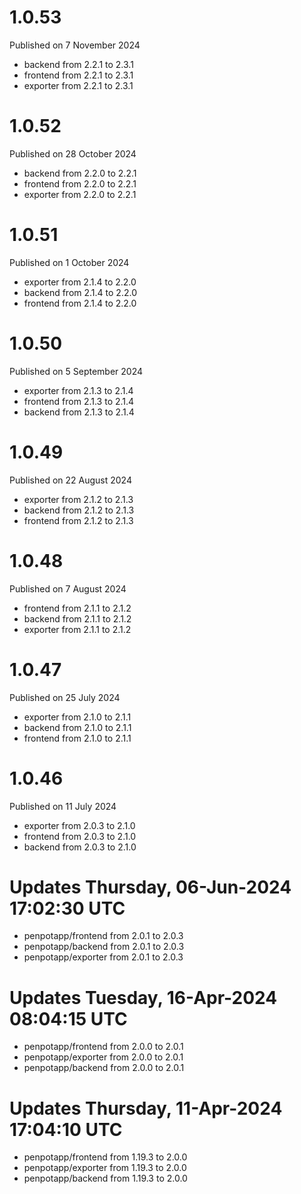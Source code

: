 # 1.0.53

Published on 7 November 2024

- backend from 2.2.1 to 2.3.1
- frontend from 2.2.1 to 2.3.1
- exporter from 2.2.1 to 2.3.1

# 1.0.52

Published on 28 October 2024

- backend from 2.2.0 to 2.2.1
- frontend from 2.2.0 to 2.2.1
- exporter from 2.2.0 to 2.2.1

# 1.0.51

Published on 1 October 2024

- exporter from 2.1.4 to 2.2.0
- backend from 2.1.4 to 2.2.0
- frontend from 2.1.4 to 2.2.0

# 1.0.50

Published on 5 September 2024

- exporter from 2.1.3 to 2.1.4
- frontend from 2.1.3 to 2.1.4
- backend from 2.1.3 to 2.1.4

# 1.0.49

Published on 22 August 2024

- exporter from 2.1.2 to 2.1.3
- backend from 2.1.2 to 2.1.3
- frontend from 2.1.2 to 2.1.3

# 1.0.48

Published on 7 August 2024

- frontend from 2.1.1 to 2.1.2
- backend from 2.1.1 to 2.1.2
- exporter from 2.1.1 to 2.1.2

# 1.0.47

Published on 25 July 2024

- exporter from 2.1.0 to 2.1.1
- backend from 2.1.0 to 2.1.1
- frontend from 2.1.0 to 2.1.1

# 1.0.46

Published on 11 July 2024

- exporter from 2.0.3 to 2.1.0
- frontend from 2.0.3 to 2.1.0
- backend from 2.0.3 to 2.1.0

# Updates Thursday, 06-Jun-2024 17:02:30 UTC
- penpotapp/frontend from 2.0.1 to 2.0.3
- penpotapp/backend from 2.0.1 to 2.0.3
- penpotapp/exporter from 2.0.1 to 2.0.3

# Updates Tuesday, 16-Apr-2024 08:04:15 UTC
- penpotapp/frontend from 2.0.0 to 2.0.1
- penpotapp/exporter from 2.0.0 to 2.0.1
- penpotapp/backend from 2.0.0 to 2.0.1

# Updates Thursday, 11-Apr-2024 17:04:10 UTC
- penpotapp/frontend from 1.19.3 to 2.0.0
- penpotapp/exporter from 1.19.3 to 2.0.0
- penpotapp/backend from 1.19.3 to 2.0.0

